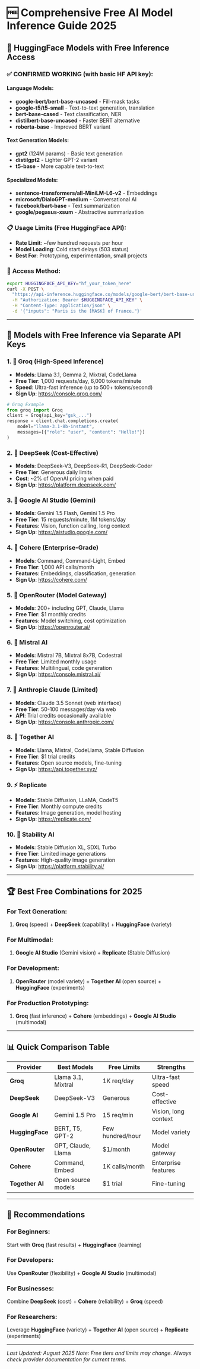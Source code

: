 # 🆓 Comprehensive Free AI Model Inference Guide 2025

## 🤗 HuggingFace Models with Free Inference Access

### ✅ **CONFIRMED WORKING** (with basic HF API key):

#### **Language Models:**
- **google-bert/bert-base-uncased** - Fill-mask tasks
- **google-t5/t5-small** - Text-to-text generation, translation
- **bert-base-cased** - Text classification, NER
- **distilbert-base-uncased** - Faster BERT alternative
- **roberta-base** - Improved BERT variant

#### **Text Generation Models:**
- **gpt2** (124M params) - Basic text generation
- **distilgpt2** - Lighter GPT-2 variant
- **t5-base** - More capable text-to-text

#### **Specialized Models:**
- **sentence-transformers/all-MiniLM-L6-v2** - Embeddings
- **microsoft/DialoGPT-medium** - Conversational AI
- **facebook/bart-base** - Text summarization
- **google/pegasus-xsum** - Abstractive summarization

### 📋 **Usage Limits (Free HuggingFace API):**
- **Rate Limit**: ~few hundred requests per hour
- **Model Loading**: Cold start delays (503 status)
- **Best For**: Prototyping, experimentation, small projects

### 🔧 **Access Method:**
```bash
export HUGGINGFACE_API_KEY="hf_your_token_here"
curl -X POST \
  "https://api-inference.huggingface.co/models/google-bert/bert-base-uncased" \
  -H "Authorization: Bearer $HUGGINGFACE_API_KEY" \
  -H "Content-Type: application/json" \
  -d '{"inputs": "Paris is the [MASK] of France."}'
```

---

## 🔑 Models with Free Inference via Separate API Keys

### 1. **🚀 Groq (High-Speed Inference)**
- **Models**: Llama 3.1, Gemma 2, Mixtral, CodeLlama
- **Free Tier**: 1,000 requests/day, 6,000 tokens/minute
- **Speed**: Ultra-fast inference (up to 500+ tokens/second)
- **Sign Up**: https://console.groq.com/

```python
# Groq Example
from groq import Groq
client = Groq(api_key="gsk_...")
response = client.chat.completions.create(
    model="llama-3.1-8b-instant",
    messages=[{"role": "user", "content": "Hello!"}]
)
```

### 2. **🧠 DeepSeek (Cost-Effective)**
- **Models**: DeepSeek-V3, DeepSeek-R1, DeepSeek-Coder
- **Free Tier**: Generous daily limits
- **Cost**: ~2% of OpenAI pricing when paid
- **Sign Up**: https://platform.deepseek.com/

### 3. **💎 Google AI Studio (Gemini)**
- **Models**: Gemini 1.5 Flash, Gemini 1.5 Pro
- **Free Tier**: 15 requests/minute, 1M tokens/day
- **Features**: Vision, function calling, long context
- **Sign Up**: https://aistudio.google.com/

### 4. **🌟 Cohere (Enterprise-Grade)**
- **Models**: Command, Command-Light, Embed
- **Free Tier**: 1,000 API calls/month
- **Features**: Embeddings, classification, generation
- **Sign Up**: https://cohere.com/

### 5. **🎯 OpenRouter (Model Gateway)**
- **Models**: 200+ including GPT, Claude, Llama
- **Free Tier**: $1 monthly credits
- **Features**: Model switching, cost optimization
- **Sign Up**: https://openrouter.ai/

### 6. **🔬 Mistral AI**
- **Models**: Mistral 7B, Mixtral 8x7B, Codestral
- **Free Tier**: Limited monthly usage
- **Features**: Multilingual, code generation
- **Sign Up**: https://console.mistral.ai/

### 7. **🧪 Anthropic Claude (Limited)**
- **Models**: Claude 3.5 Sonnet (web interface)
- **Free Tier**: 50-100 messages/day via web
- **API**: Trial credits occasionally available
- **Sign Up**: https://console.anthropic.com/

### 8. **🔄 Together AI**
- **Models**: Llama, Mistral, CodeLlama, Stable Diffusion
- **Free Tier**: $1 trial credits
- **Features**: Open source models, fine-tuning
- **Sign Up**: https://api.together.xyz/

### 9. **⚡ Replicate**
- **Models**: Stable Diffusion, LLaMA, CodeT5
- **Free Tier**: Monthly compute credits
- **Features**: Image generation, model hosting
- **Sign Up**: https://replicate.com/

### 10. **🎨 Stability AI**
- **Models**: Stable Diffusion XL, SDXL Turbo
- **Free Tier**: Limited image generations
- **Features**: High-quality image generation
- **Sign Up**: https://platform.stability.ai/

---

## 🏆 **Best Free Combinations for 2025**

### **For Text Generation:**
1. **Groq** (speed) + **DeepSeek** (capability) + **HuggingFace** (variety)

### **For Multimodal:**
1. **Google AI Studio** (Gemini vision) + **Replicate** (Stable Diffusion)

### **For Development:**
1. **OpenRouter** (model variety) + **Together AI** (open source) + **HuggingFace** (experiments)

### **For Production Prototyping:**
1. **Groq** (fast inference) + **Cohere** (embeddings) + **Google AI Studio** (multimodal)

---

## 📊 **Quick Comparison Table**

| Provider | Best Models | Free Limits | Strengths |
|----------|-------------|-------------|-----------|
| **Groq** | Llama 3.1, Mixtral | 1K req/day | Ultra-fast speed |
| **DeepSeek** | DeepSeek-V3 | Generous | Cost-effective |
| **Google AI** | Gemini 1.5 Pro | 15 req/min | Vision, long context |
| **HuggingFace** | BERT, T5, GPT-2 | Few hundred/hour | Model variety |
| **OpenRouter** | GPT, Claude, Llama | $1/month | Model gateway |
| **Cohere** | Command, Embed | 1K calls/month | Enterprise features |
| **Together AI** | Open source models | $1 trial | Fine-tuning |

---

## 🎯 **Recommendations**

### **For Beginners:**
Start with **Groq** (fast results) + **HuggingFace** (learning)

### **For Developers:**
Use **OpenRouter** (flexibility) + **Google AI Studio** (multimodal)

### **For Businesses:**
Combine **DeepSeek** (cost) + **Cohere** (reliability) + **Groq** (speed)

### **For Researchers:**
Leverage **HuggingFace** (variety) + **Together AI** (open source) + **Replicate** (experiments)

---

*Last Updated: August 2025*
*Note: Free tiers and limits may change. Always check provider documentation for current terms.*